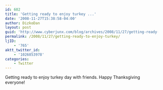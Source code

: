 ```yaml
---
id: 602
title: 'Getting ready to enjoy turkey ...'
date: '2008-11-27T15:38:58-04:00'
author: DizkoDan
layout: post
guid: 'http://www.cyberjunx.com/blog/archives/2008/11/27/getting-ready-to-enjoy-turkey/'
permalink: /2008/11/27/getting-ready-to-enjoy-turkey/
ljID:
    - '765'
aktt_twitter_id:
    - '1026853978'
categories:
    - Twitter
---
```


Getting ready to enjoy turkey day with friends. Happy Thanksgiving everyone!